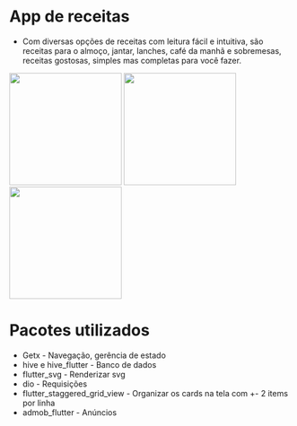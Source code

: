 # App de receitas

- Com diversas opções de receitas com leitura fácil e intuitiva, são receitas para o almoço, jantar, lanches, café da manhã e sobremesas, receitas gostosas, simples mas completas para você fazer.

<div float="left">
  <img src="https://user-images.githubusercontent.com/42497861/175826648-113ca2e6-1a46-4d74-aa58-78e97575c064.jpg" width="200" />
  <img src="https://user-images.githubusercontent.com/42497861/175826810-7cd457bb-e555-44f6-8dbc-35e3d60926f4.jpg" width="200" />
  <img src="https://user-images.githubusercontent.com/42497861/175826812-906dc7f0-4d50-4895-9cd0-12d734b50e1f.jpg" width="200" />
</div>

# Pacotes utilizados
- Getx  - Navegação, gerência de estado
- hive e hive_flutter - Banco de dados
- flutter_svg - Renderizar svg
- dio - Requisições
- flutter_staggered_grid_view - Organizar os cards na tela com +- 2 items por linha
- admob_flutter - Anúncios
